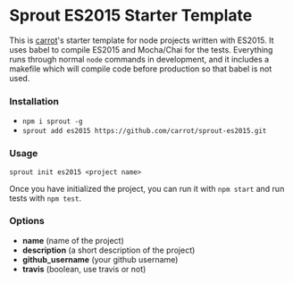 # Sprout ES2015 Starter Template

This is [carrot](http://carrot.is)'s starter template for node projects written with ES2015. It uses babel to compile ES2015 and Mocha/Chai for the tests. Everything runs through normal `node` commands in development, and it includes a makefile which will compile code before production so that babel is not used.

### Installation

- `npm i sprout -g`
- `sprout add es2015 https://github.com/carrot/sprout-es2015.git`

### Usage

`sprout init es2015 <project name>`

Once you have initialized the project, you can run it with `npm start` and run tests with `npm test`.

### Options

- **name** (name of the project)
- **description** (a short description of the project)
- **github_username** (your github username)
- **travis** (boolean, use travis or not)